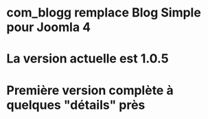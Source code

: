 # com_blogg remplace Blog Simple pour Joomla 4
# La version actuelle est  1.0.5
# Première version complète à quelques "détails" près
